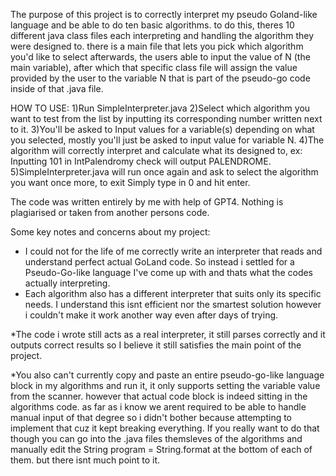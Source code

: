 The purpose of this project is to correctly interpret my pseudo Goland-like language and be able to do ten basic algorithms. 
to do this, theres 10 different java class files each interpreting and handling the algorithm they were designed to. there is a main file that lets you pick which algorithm you'd like to select 
afterwards, the users able to input the value of N (the main variable), after which that specific class file will assign the value provided by the user to the variable N that is part of the pseudo-go code inside of that .java file. 

HOW TO USE:
1)Run SimpleInterpreter.java
2)Select which algorithm you want to test from the list by inputting its corresponding number written next to it.
3)You'll be asked to Input values for a variable(s) depending on what you selected, mostly you'll just be asked to input value for variable N.
4)The algorithm will correctly interpret and calculate what its designed to, ex: Inputting 101 in IntPalendromy check will output PALENDROME.
5)SimpleInterpreter.java will run once again and ask to select the algorithm you want once more, to exit Simply type in 0 and hit enter.

The code was written entirely by me with help of GPT4. Nothing is plagiarised or taken from another persons code.

Some key notes and concerns about my project:
* I could not for the life of me correctly write an interpreter that reads and understand perfect actual GoLand code. So instead i settled for a Pseudo-Go-like language I've come up with and thats what the codes actually interpreting.
* Each algorithm also has a different interpreter that suits only its specific needs. I understand this isnt efficient nor the smartest solution however i couldn't make it work another way even after days of trying. 


*The code i wrote still acts as a real interpreter, it still parses correctly and it outputs correct results so I believe it still satisfies the main point of the project. 

*You also can't currently copy and paste an entire pseudo-go-like language block in my algorithms and run it, it only supports setting the variable value from the scanner. however that actual code block is indeed sitting in the algorithms code. as far as i know we arent required to be able to handle manual input of that degree so i didn't bother because attempting to implement that cuz it kept breaking everything. If you really want to do that though you can go into the .java files themsleves of the algorithms and manually edit the String program = String.format at the bottom of each of them. but there isnt much point to it.
